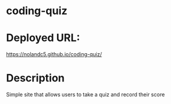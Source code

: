 # coding-quiz

# Deployed URL:
https://nolandc5.github.io/coding-quiz/

# Description 
Simple site that allows users to take a quiz and record their score 


